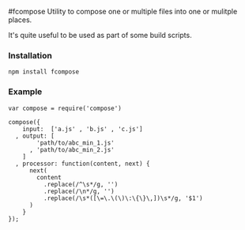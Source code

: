 #fcompose 
Utility to compose one or multiple files into one or mulitple places.

It's quite useful to be used as part of some build scripts.

### Installation

    npm install fcompose

### Example

    var compose = require('compose')

    compose({
        input:  ['a.js' , 'b.js' , 'c.js']
      , output: [
            'path/to/abc_min_1.js'
          , 'path/to/abc_min_2.js'   
        ]
      , processor: function(content, next) {
          next(
            content
              .replace(/^\s*/g, '')
              .replace(/\n*/g, '')
              .replace(/\s*([\=\.\(\)\:\{\}\,])\s*/g, '$1')
          )
        }
    }); 

